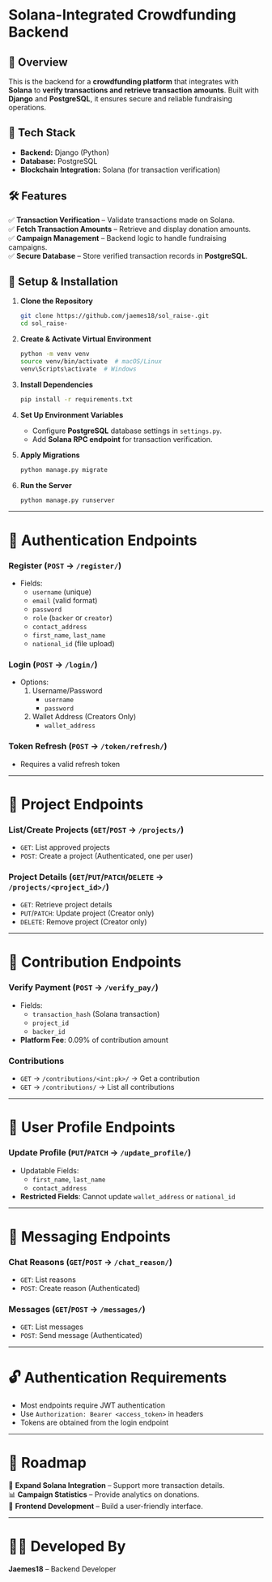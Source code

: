 # Solana-Integrated Crowdfunding Backend

## 🌟 Overview  
This is the backend for a **crowdfunding platform** that integrates with **Solana** to **verify transactions and retrieve transaction amounts**. Built with **Django** and **PostgreSQL**, it ensures secure and reliable fundraising operations.  

## 🔧 Tech Stack  
- **Backend:** Django (Python)  
- **Database:** PostgreSQL  
- **Blockchain Integration:** Solana (for transaction verification)  

## 🛠 Features  
✅ **Transaction Verification** – Validate transactions made on Solana.  
✅ **Fetch Transaction Amounts** – Retrieve and display donation amounts.  
✅ **Campaign Management** – Backend logic to handle fundraising campaigns.  
✅ **Secure Database** – Store verified transaction records in **PostgreSQL**.  

## 🛂 Setup & Installation  

1. **Clone the Repository**  
   ```bash
   git clone https://github.com/jaemes18/sol_raise-.git
   cd sol_raise-
   ```  
2. **Create & Activate Virtual Environment**  
   ```bash
   python -m venv venv
   source venv/bin/activate  # macOS/Linux
   venv\Scripts\activate  # Windows
   ```  
3. **Install Dependencies**  
   ```bash
   pip install -r requirements.txt
   ```  
4. **Set Up Environment Variables**  
   - Configure **PostgreSQL** database settings in `settings.py`.  
   - Add **Solana RPC endpoint** for transaction verification.  

5. **Apply Migrations**  
   ```bash
   python manage.py migrate
   ```  
6. **Run the Server**  
   ```bash
   python manage.py runserver
   ```  

---

# 🔑 Authentication Endpoints  
### **Register** (`POST` → `/register/`)  
- Fields:  
  - `username` (unique)  
  - `email` (valid format)  
  - `password`  
  - `role` (`backer` or `creator`)  
  - `contact_address`  
  - `first_name`, `last_name`  
  - `national_id` (file upload)  

### **Login** (`POST` → `/login/`)  
- Options:  
  1. Username/Password  
     - `username`  
     - `password`  
  2. Wallet Address (Creators Only)  
     - `wallet_address`  

### **Token Refresh** (`POST` → `/token/refresh/`)  
- Requires a valid refresh token  

---

# 🏦 Project Endpoints  
### **List/Create Projects** (`GET`/`POST` → `/projects/`)  
- `GET`: List approved projects  
- `POST`: Create a project (Authenticated, one per user)  

### **Project Details** (`GET`/`PUT`/`PATCH`/`DELETE` → `/projects/<project_id>/`)  
- `GET`: Retrieve project details  
- `PUT`/`PATCH`: Update project (Creator only)  
- `DELETE`: Remove project (Creator only)  

---

# 🏅 Contribution Endpoints  
### **Verify Payment** (`POST` → `/verify_pay/`)  
- Fields:  
  - `transaction_hash` (Solana transaction)  
  - `project_id`  
  - `backer_id`  
- **Platform Fee**: 0.09% of contribution amount  

### **Contributions**  
- `GET` → `/contributions/<int:pk>/` → Get a contribution  
- `GET` → `/contributions/` → List all contributions  

---

# 👤 User Profile Endpoints  
### **Update Profile** (`PUT`/`PATCH` → `/update_profile/`)  
- Updatable Fields:  
  - `first_name`, `last_name`  
  - `contact_address`  
- **Restricted Fields**: Cannot update `wallet_address` or `national_id`  

---

# 📨 Messaging Endpoints  
### **Chat Reasons** (`GET`/`POST` → `/chat_reason/`)  
- `GET`: List reasons  
- `POST`: Create reason (Authenticated)  

### **Messages** (`GET`/`POST` → `/messages/`)  
- `GET`: List messages  
- `POST`: Send message (Authenticated)  

---

# 🔓 Authentication Requirements  
- Most endpoints require JWT authentication  
- Use `Authorization: Bearer <access_token>` in headers  
- Tokens are obtained from the login endpoint  

---

# 🚀 Roadmap  
🚀 **Expand Solana Integration** – Support more transaction details.  
📊 **Campaign Statistics** – Provide analytics on donations.  
🔗 **Frontend Development** – Build a user-friendly interface.  

---

# 👨‍💻 Developed By  
**Jaemes18** – Backend Developer  

